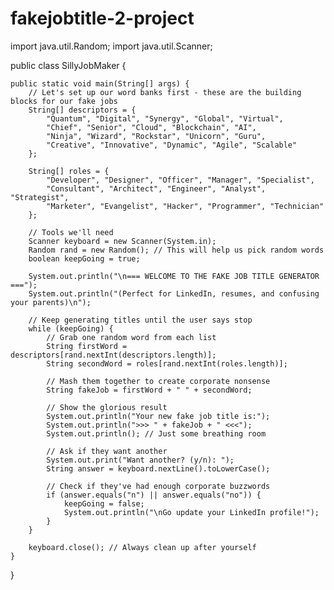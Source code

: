 # fakejobtitle-2-project
import java.util.Random;
import java.util.Scanner;

public class SillyJobMaker {
    
    public static void main(String[] args) {
        // Let's set up our word banks first - these are the building blocks for our fake jobs
        String[] descriptors = {
            "Quantum", "Digital", "Synergy", "Global", "Virtual", 
            "Chief", "Senior", "Cloud", "Blockchain", "AI",
            "Ninja", "Wizard", "Rockstar", "Unicorn", "Guru",
            "Creative", "Innovative", "Dynamic", "Agile", "Scalable"
        };
        
        String[] roles = {
            "Developer", "Designer", "Officer", "Manager", "Specialist",
            "Consultant", "Architect", "Engineer", "Analyst", "Strategist",
            "Marketer", "Evangelist", "Hacker", "Programmer", "Technician"
        };
        
        // Tools we'll need
        Scanner keyboard = new Scanner(System.in);
        Random rand = new Random(); // This will help us pick random words
        boolean keepGoing = true;
        
        System.out.println("\n=== WELCOME TO THE FAKE JOB TITLE GENERATOR ===");
        System.out.println("(Perfect for LinkedIn, resumes, and confusing your parents)\n");
        
        // Keep generating titles until the user says stop
        while (keepGoing) {
            // Grab one random word from each list
            String firstWord = descriptors[rand.nextInt(descriptors.length)];
            String secondWord = roles[rand.nextInt(roles.length)];
            
            // Mash them together to create corporate nonsense
            String fakeJob = firstWord + " " + secondWord;
            
            // Show the glorious result
            System.out.println("Your new fake job title is:");
            System.out.println(">>> " + fakeJob + " <<<");
            System.out.println(); // Just some breathing room
            
            // Ask if they want another
            System.out.print("Want another? (y/n): ");
            String answer = keyboard.nextLine().toLowerCase();
            
            // Check if they've had enough corporate buzzwords
            if (answer.equals("n") || answer.equals("no")) {
                keepGoing = false;
                System.out.println("\nGo update your LinkedIn profile!");
            }
        }
        
        keyboard.close(); // Always clean up after yourself
    }
}
